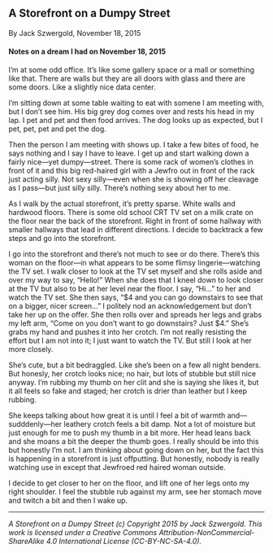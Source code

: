 ## A Storefront on a Dumpy Street

By Jack Szwergold, November 18, 2015

#### Notes on a dream I had on November 18, 2015

I’m at some odd office. It’s like some gallery space or a mall or something like that. There are walls but they are all doors with glass and there are some doors. Like a slightly nice data center.

I’m sitting down at some table waiting to eat with somene I am meeting with, but I don’t see him. His big grey dog comes over and rests his head in my lap. I pet and pet and then food arrives. The dog looks up as expected, but I pet, pet, pet and pet the dog.

Then the person I am meeting with shows up. I take a few bites of food, he says nothing and I say I have to leave. I get up and start walking down a fairly nice—yet dumpy—street. There is some rack of women’s clothes in front of it and this big red-haired girl with a Jewfro out in front of the rack just acting silly. Not sexy silly—even when she is showing off her cleavage as I pass—but just silly silly. There’s nothing sexy about her to me.

As I walk by the actual storefront, it’s pretty sparse. White walls and hardwood floors. There is some old school CRT TV set on a milk crate on the floor near the back of the storefront. Right in front of some hallway with smaller hallways that lead in different directions. I decide to backtrack a few steps and go into the storefront.

I go into the storefront and there’s not much to see or do there. There’s this woman on the floor—in what appears to be some flimsy lingerie—watching the TV set. I walk closer to look at the TV set myself and she rolls aside and over my way to say, “Hello!” When she does that I kneel down to look closer at the TV but also to be at her level near the floor. I say, “Hi…” to her and watch the TV set. She then says, “$4 and you can go downstairs to see that on a bigger, nicer screen…” I politely nod an acknowledgement but don’t take her up on the offer. She then rolls over and spreads her legs and grabs my left arm, “Come on you don’t want to go downstairs? Just $4.” She’s grabs my hand and pushes it into her crotch. I’m not really resisting the effort but I am not into it; I just want to watch the TV. But still I look at her more closely.

She’s cute, but a bit bedraggled. Like she’s been on a few all night benders. But honesly, her crotch looks nice; no hair, but lots of stubble but still nice anyway. I’m rubbing my thumb on her clit and she is saying she likes it, but it all feels so fake and staged; her crotch is drier than leather but I keep rubbing.

She keeps talking about how great it is until I feel a bit of warmth and—sudddenly—her leathery crotch feels a bit damp. Not a lot of moisture but just enough for me to push my thumb in a bit more. Her head leans back and she moans a bit the deeper the thumb goes. I really should be into this but honestly I’m not. I am thinking about going down on her, but the fact this is happening in a storefront is just offputting. But honestly, nobody is really watching use in except that Jewfroed red haired woman outside.

I decide to get closer to her on the floor, and lift one of her legs onto my right shoulder. I feel the stubble rub against my arm, see her stomach move and twitch a bit and then I wake up.

***

*A Storefront on a Dumpy Street (c) Copyright 2015 by Jack Szwergold. This work is licensed under a Creative Commons Attribution-NonCommercial-ShareAlike 4.0 International License (CC-BY-NC-SA-4.0).*